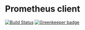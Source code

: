 # Prometheus client
[![Build Status](https://travis-ci.org/CloudNativeJS/prometheus.svg?branch=master)](https://travis-ci.org/CloudNativeJS/prometheus) [![Greenkeeper badge](https://badges.greenkeeper.io/CloudNativeJS/prometheus.svg)](https://greenkeeper.io/)
